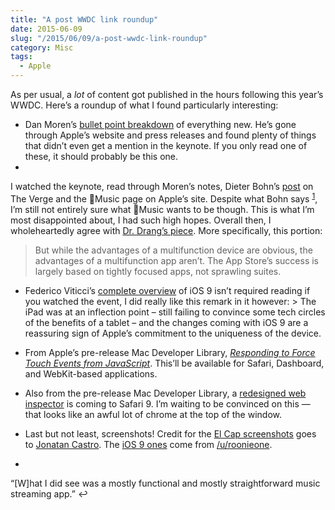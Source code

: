 ```yaml
---
title: "A post WWDC link roundup"
date: 2015-06-09
slug: "/2015/06/09/a-post-wwdc-link-roundup"
category: Misc
tags:
  - Apple
---
```


As per usual, a _lot_ of content got published in the hours following this year’s WWDC. Here’s a roundup of what I found particularly interesting:

- Dan Moren’s [bullet point breakdown](http://sixcolors.com/post/2015/06/wwdc-2015-keynote-the-fine-print/ "Six Colors: WWDC 2015 keynote: The fine print") of everything new. He’s gone through Apple’s website and press releases and found plenty of things that didn’t even get a mention in the keynote. If you only read one of these, it should probably be this one.
-

I watched the keynote, read through Moren’s notes, Dieter Bohn’s [post](http://www.theverge.com/2015/6/8/8743035/apple-music-hands-on-wwdc-streaming "I just used Apple Music. It's fine, and that should scare Spotify") on The Verge and the Music page on Apple’s site. Despite what Bohn says <sup id="fnref-223-1"><a href="#fn-223-1">1</a></sup>, I’m still not entirely sure what Music wants to be though. This is what I’m most disappointed about, I had such high hopes. Overall then, I wholeheartedly agree with [Dr. Drang’s piece](http://leancrew.com/all-this/2015/06/facing-the-music/ "Facing the Music"). More specifically, this portion:

> But while the advantages of a multifunction device are obvious, the advantages of a multifunction app aren’t. The App Store’s success is largely based on tightly focused apps, not sprawling suites.

- Federico Viticci’s [complete overview](http://www.macstories.net/roundups/ios-9-our-complete-overview/ "iOS 9: Our Complete Overview and First Impressions") of iOS 9 isn’t required reading if you watched the event, I did really like this remark in it however: \> The iPad was at an inflection point – still failing to convince some tech circles of the benefits of a tablet – and the changes coming with iOS 9 are a reassuring sign of Apple’s commitment to the uniqueness of the device.

- From Apple’s pre-release Mac Developer Library, [_Responding to Force Touch Events from JavaScript_](https://developer.apple.com/library/prerelease/mac/documentation/AppleApplications/Conceptual/SafariJSProgTopics/Articles/RespondingtoForceTouchEventsfromJavaScript.html#//apple_ref/doc/uid/TP40016162 "Responding to Force Touch Events from JavaScript"). This’ll be available for Safari, Dashboard, and WebKit-based applications.

- Also from the pre-release Mac Developer Library, a [redesigned web inspector](https://developer.apple.com/library/prerelease/mac/releasenotes/General/WhatsNewInSafari/Articles/Safari_9.html#//apple_ref/doc/uid/TP40014305-CH9-SW25) is coming to Safari 9. I’m waiting to be convinced on this — that looks like an awful lot of chrome at the top of the window.

- Last but not least, screenshots! Credit for the [El Cap screenshots](https://www.dropbox.com/sh/scbtond79crgnru/AAA1Cm6QRO7JkOrU-Uy68esDa?dl=0 "El Cap screenshot on Dropbox") goes to [Jonatan Castro](https://twitter.com/jonatan/status/608195646680662016 "Jonatan Castro’s tweet"). The [iOS 9 ones](http://imgur.com/a/pUbpJ "iOS 9 screenshots on Imgur") come from [/u/roonieone](http://www.reddit.com/r/apple/comments/3938a2/all_of_the_new_little_details_in_ios_9/ "All of the new little details in iOS 9").

-

“[W]hat I did see was a mostly functional and mostly straightforward music streaming app.”&nbsp;↩

